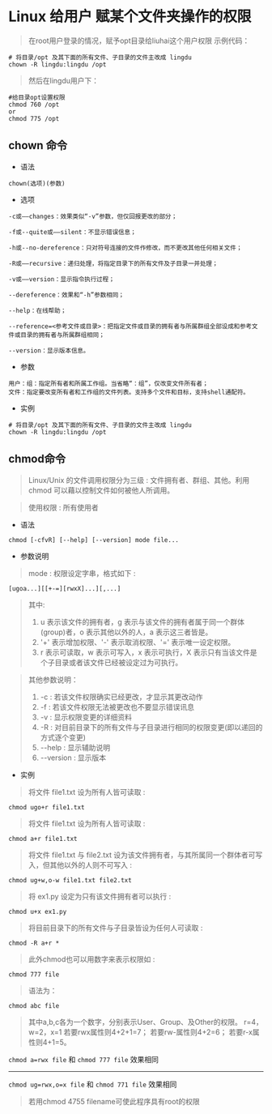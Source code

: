 # Linux 给用户 赋某个文件夹操作的权限

>在root用户登录的情况，赋予opt目录给liuhai这个用户权限 示例代码：
```shell
# 将目录/opt 及其下面的所有文件、子目录的文件主改成 lingdu
chown -R lingdu:lingdu /opt 
```

>然后在lingdu用户下：
```shell
#给目录opt设置权限
chmod 760 /opt
or 
chmod 775 /opt
```

## chown 命令
- 语法
```shell
chown(选项)(参数)
```
- 选项
```shell
-c或——changes：效果类似“-v”参数，但仅回报更改的部分；

-f或--quite或——silent：不显示错误信息；

-h或--no-dereference：只对符号连接的文件作修改，而不更改其他任何相关文件；

-R或——recursive：递归处理，将指定目录下的所有文件及子目录一并处理；

-v或——version：显示指令执行过程；

--dereference：效果和“-h”参数相同；

--help：在线帮助；

--reference=<参考文件或目录>：把指定文件或目录的拥有者与所属群组全部设成和参考文件或目录的拥有者与所属群组相同；

--version：显示版本信息。
```
- 参数
```shell
用户：组：指定所有者和所属工作组。当省略“：组”，仅改变文件所有者；
文件：指定要改变所有者和工作组的文件列表。支持多个文件和目标，支持shell通配符。
```
- 实例
```shell
# 将目录/opt 及其下面的所有文件、子目录的文件主改成 lingdu
chown -R lingdu:lingdu /opt 
```
## chmod命令
>Linux/Unix 的文件调用权限分为三级 : 文件拥有者、群组、其他。利用 chmod 可以藉以控制文件如何被他人所调用。

> 使用权限 : 所有使用者

- 语法
```shell
chmod [-cfvR] [--help] [--version] mode file...
```

- 参数说明
>mode : 权限设定字串，格式如下 :

```shell
[ugoa...][[+-=][rwxX]...][,...]
```
> 其中:
> 1. u 表示该文件的拥有者，g 表示与该文件的拥有者属于同一个群体(group)者，o 表示其他以外的人，a 表示这三者皆是。
> 2. '+' 表示增加权限、'-' 表示取消权限、'=' 表示唯一设定权限。
> 3. r 表示可读取，w 表示可写入，x 表示可执行，X 表示只有当该文件是个子目录或者该文件已经被设定过为可执行。

>其他参数说明：
>1. -c : 若该文件权限确实已经更改，才显示其更改动作
>2. -f : 若该文件权限无法被更改也不要显示错误讯息
>3. -v : 显示权限变更的详细资料
>4. -R : 对目前目录下的所有文件与子目录进行相同的权限变更(即以递回的方式逐个变更)
>5. --help : 显示辅助说明
>6. --version : 显示版本

- 实例
> 将文件 file1.txt 设为所有人皆可读取 :
```shell
chmod ugo+r file1.txt
```
> 将文件 file1.txt 设为所有人皆可读取 :
```shell
chmod a+r file1.txt
```
> 将文件 file1.txt 与 file2.txt 设为该文件拥有者，与其所属同一个群体者可写入，但其他以外的人则不可写入 :
```shell
chmod ug+w,o-w file1.txt file2.txt
```
> 将 ex1.py 设定为只有该文件拥有者可以执行 :
```shell
chmod u+x ex1.py
```
> 将目前目录下的所有文件与子目录皆设为任何人可读取 :
```shell
chmod -R a+r *
```
> 此外chmod也可以用数字来表示权限如 :
```shell
chmod 777 file
```
> 语法为：
```shell
chmod abc file
```
>其中a,b,c各为一个数字，分别表示User、Group、及Other的权限。 r=4，w=2，x=1 若要rwx属性则4+2+1=7； 若要rw-属性则4+2=6； 若要r-x属性则4+1=5。

`chmod a=rwx file`
和
`chmod 777 file`
效果相同

---
`chmod ug=rwx,o=x file`
和
`chmod 771 file`
效果相同

> 若用chmod 4755 filename可使此程序具有root的权限
